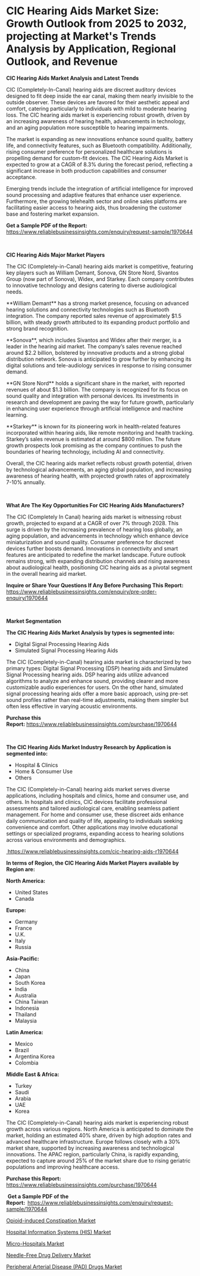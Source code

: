 <p><h1>CIC Hearing Aids Market Size: Growth Outlook from 2025 to 2032, projecting at Market's Trends Analysis by Application, Regional Outlook, and Revenue</h1></p><p><strong>CIC Hearing Aids Market Analysis and Latest Trends</strong></p>
<p><p>CIC (Completely-In-Canal) hearing aids are discreet auditory devices designed to fit deep inside the ear canal, making them nearly invisible to the outside observer. These devices are favored for their aesthetic appeal and comfort, catering particularly to individuals with mild to moderate hearing loss. The CIC hearing aids market is experiencing robust growth, driven by an increasing awareness of hearing health, advancements in technology, and an aging population more susceptible to hearing impairments.</p><p>The market is expanding as new innovations enhance sound quality, battery life, and connectivity features, such as Bluetooth compatibility. Additionally, rising consumer preference for personalized healthcare solutions is propelling demand for custom-fit devices. The CIC Hearing Aids Market is expected to grow at a CAGR of 8.3% during the forecast period, reflecting a significant increase in both production capabilities and consumer acceptance.</p><p>Emerging trends include the integration of artificial intelligence for improved sound processing and adaptive features that enhance user experience. Furthermore, the growing telehealth sector and online sales platforms are facilitating easier access to hearing aids, thus broadening the customer base and fostering market expansion.</p></p>
<p><strong>Get a Sample PDF of the Report:&nbsp;</strong> <a href="https://www.reliablebusinessinsights.com/enquiry/request-sample/1970644?utm_campaign=1138&utm_medium=2&utm_source=Github&utm_content=ia&utm_term=03032025&utm_id=cic-hearing-aids">https://www.reliablebusinessinsights.com/enquiry/request-sample/1970644</a></p>
<p>&nbsp;</p>
<p><strong>CIC Hearing Aids Major Market Players</strong></p>
<p><p>The CIC (Completely-in-Canal) hearing aids market is competitive, featuring key players such as William Demant, Sonova, GN Store Nord, Sivantos Group (now part of Sonova), Widex, and Starkey. Each company contributes to innovative technology and designs catering to diverse audiological needs.</p><p>**William Demant** has a strong market presence, focusing on advanced hearing solutions and connectivity technologies such as Bluetooth integration. The company reported sales revenue of approximately $1.5 billion, with steady growth attributed to its expanding product portfolio and strong brand recognition.</p><p>**Sonova**, which includes Sivantos and Widex after their merger, is a leader in the hearing aid market. The company’s sales revenue reached around $2.2 billion, bolstered by innovative products and a strong global distribution network. Sonova is anticipated to grow further by enhancing its digital solutions and tele-audiology services in response to rising consumer demand.</p><p>**GN Store Nord** holds a significant share in the market, with reported revenues of about $1.3 billion. The company is recognized for its focus on sound quality and integration with personal devices. Its investments in research and development are paving the way for future growth, particularly in enhancing user experience through artificial intelligence and machine learning.</p><p>**Starkey** is known for its pioneering work in health-related features incorporated within hearing aids, like remote monitoring and health tracking. Starkey’s sales revenue is estimated at around $800 million. The future growth prospects look promising as the company continues to push the boundaries of hearing technology, including AI and connectivity.</p><p>Overall, the CIC hearing aids market reflects robust growth potential, driven by technological advancements, an aging global population, and increasing awareness of hearing health, with projected growth rates of approximately 7-10% annually.</p></p>
<p>&nbsp;</p>
<p><strong>What Are The Key Opportunities For CIC Hearing Aids Manufacturers?</strong></p>
<p><p>The CIC (Completely In Canal) hearing aids market is witnessing robust growth, projected to expand at a CAGR of over 7% through 2028. This surge is driven by the increasing prevalence of hearing loss globally, an aging population, and advancements in technology which enhance device miniaturization and sound quality. Consumer preference for discreet devices further boosts demand. Innovations in connectivity and smart features are anticipated to redefine the market landscape. Future outlook remains strong, with expanding distribution channels and rising awareness about audiological health, positioning CIC hearing aids as a pivotal segment in the overall hearing aid market.</p></p>
<p><strong>Inquire or Share Your Questions If Any Before Purchasing This Report:</strong> <a href="https://www.reliablebusinessinsights.com/enquiry/pre-order-enquiry/1970644?utm_campaign=1138&utm_medium=2&utm_source=Github&utm_content=ia&utm_term=03032025&utm_id=cic-hearing-aids">https://www.reliablebusinessinsights.com/enquiry/pre-order-enquiry/1970644</a></p>
<p>&nbsp;</p>
<p><strong>Market Segmentation</strong></p>
<p><strong>The CIC Hearing Aids Market Analysis by types is segmented into:</strong></p>
<p><ul><li>Digital Signal Processing Hearing Aids</li><li>Simulated Signal Processing Hearing Aids</li></ul></p>
<p><p>The CIC (Completely-in-Canal) hearing aids market is characterized by two primary types: Digital Signal Processing (DSP) hearing aids and Simulated Signal Processing hearing aids. DSP hearing aids utilize advanced algorithms to analyze and enhance sound, providing clearer and more customizable audio experiences for users. On the other hand, simulated signal processing hearing aids offer a more basic approach, using pre-set sound profiles rather than real-time adjustments, making them simpler but often less effective in varying acoustic environments.</p></p>
<p><strong>Purchase this Report:&nbsp;</strong><a href="https://www.reliablebusinessinsights.com/purchase/1970644?utm_campaign=1138&utm_medium=2&utm_source=Github&utm_content=ia&utm_term=03032025&utm_id=cic-hearing-aids">https://www.reliablebusinessinsights.com/purchase/1970644</a></p>
<p>&nbsp;</p>
<p><strong>The CIC Hearing Aids Market Industry Research by Application is segmented into:</strong></p>
<p><ul><li>Hospital & Clinics</li><li>Home & Consumer Use</li><li>Others</li></ul></p>
<p><p>The CIC (Completely-in-Canal) hearing aids market serves diverse applications, including hospitals and clinics, home and consumer use, and others. In hospitals and clinics, CIC devices facilitate professional assessments and tailored audiological care, enabling seamless patient management. For home and consumer use, these discreet aids enhance daily communication and quality of life, appealing to individuals seeking convenience and comfort. Other applications may involve educational settings or specialized programs, expanding access to hearing solutions across various environments and demographics.</p></p>
<p><a href="https://www.reliablebusinessinsights.com/cic-hearing-aids-r1970644?utm_campaign=1138&utm_medium=2&utm_source=Github&utm_content=ia&utm_term=03032025&utm_id=cic-hearing-aids">&nbsp;https://www.reliablebusinessinsights.com/cic-hearing-aids-r1970644</a></p>
<p><strong>In terms of Region, the CIC Hearing Aids Market Players available by Region are:</strong></p>
<p>
    <p> <strong> North America: </strong>
        <ul>
            <li>United States</li>
            <li>Canada</li>
        </ul>
        </p> 
    <p> <strong> Europe: </strong>
        <ul>
            <li>Germany</li>
            <li>France</li>
            <li>U.K.</li>
            <li>Italy</li>
            <li>Russia</li>
        </ul>
        </p> 
    <p> <strong> Asia-Pacific: </strong>
        <ul>
            <li>China</li>
            <li>Japan</li>
            <li>South Korea</li>
            <li>India</li>
            <li>Australia</li>
            <li>China Taiwan</li>
            <li>Indonesia</li>
            <li>Thailand</li>
            <li>Malaysia</li>
        </ul>
        </p> 
    <p> <strong> Latin America: </strong>
        <ul>
            <li>Mexico</li>
            <li>Brazil</li>
            <li>Argentina Korea</li>
            <li>Colombia</li>
        </ul>
        </p> 
    <p> <strong> Middle East & Africa: </strong>
        <ul>
            <li>Turkey</li>
            <li>Saudi</li>
            <li>Arabia</li>
            <li>UAE</li>
            <li>Korea</li>
        </ul>
    </p>
    </p>
<p><p>The CIC (Completely-in-Canal) hearing aids market is experiencing robust growth across various regions. North America is anticipated to dominate the market, holding an estimated 40% share, driven by high adoption rates and advanced healthcare infrastructure. Europe follows closely with a 30% market share, supported by increasing awareness and technological innovations. The APAC region, particularly China, is rapidly expanding, expected to capture around 25% of the market share due to rising geriatric populations and improving healthcare access.</p></p>
<p><strong>Purchase this Report: </strong><a href="https://www.reliablebusinessinsights.com/purchase/1970644?utm_campaign=1138&utm_medium=2&utm_source=Github&utm_content=ia&utm_term=03032025&utm_id=cic-hearing-aids">https://www.reliablebusinessinsights.com/purchase/1970644</a></p>
<p>&nbsp;<strong>Get a Sample PDF of the Report:&nbsp;&nbsp;</strong><a href="https://www.reliablebusinessinsights.com/enquiry/request-sample/1970644?utm_campaign=1138&utm_medium=2&utm_source=Github&utm_content=ia&utm_term=03032025&utm_id=cic-hearing-aids">https://www.reliablebusinessinsights.com/enquiry/request-sample/1970644</a></p>
<p><strong></strong></p>
<p><p><a href="https://github.com/maseykokosq1/Market-Research-Report-List-1/blob/main/opioid-induced-constipation-market.md?utm_campaign=1138&utm_medium=2&utm_source=Github&utm_content=ia&utm_term=03032025&utm_id=cic-hearing-aids">Opioid-induced Constipation Market</a></p><p><a href="https://github.com/lugnabirue/Market-Research-Report-List-1/blob/main/hospital-information-systems-his-market.md?utm_campaign=1138&utm_medium=2&utm_source=Github&utm_content=ia&utm_term=03032025&utm_id=cic-hearing-aids">Hospital Information Systems (HIS) Market</a></p><p><a href="https://github.com/braisykhwezi/Market-Research-Report-List-1/blob/main/micro-hospitals-market.md?utm_campaign=1138&utm_medium=2&utm_source=Github&utm_content=ia&utm_term=03032025&utm_id=cic-hearing-aids">Micro-Hospitals Market</a></p><p><a href="https://github.com/marteionun0/Market-Research-Report-List-1/blob/main/needle-free-drug-delivery-market.md?utm_campaign=1138&utm_medium=2&utm_source=Github&utm_content=ia&utm_term=03032025&utm_id=cic-hearing-aids">Needle-Free Drug Delivery Market</a></p><p><a href="https://github.com/shpirttangim48/Market-Research-Report-List-1/blob/main/peripheral-arterial-disease-pad-drugs-market.md?utm_campaign=1138&utm_medium=2&utm_source=Github&utm_content=ia&utm_term=03032025&utm_id=cic-hearing-aids">Peripheral Arterial Disease (PAD) Drugs Market</a></p></p>